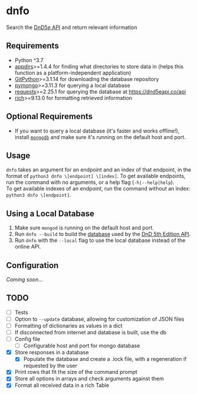 # dnfo

Search the [DnD5e API](https://www.dnd5eapi.co) and return relevant information

## Requirements

- Python ^3.7
- [appdirs](https://github.com/ActiveState/appdirs)>=1.4.4 for finding
what directories to store data in (helps this function as a
platform-independent application)
- [GitPython](https://github.com/gitpython-developers/GitPython)>=3.1.14 for
downloading the database repository
- [pymongo](https://github.com/mongodb/mongo-python-driver)>=3.11.3 for querying
a local database
- [requests](https://github.com/psf/requests)>=2.25.1 for querying the database
at <https://dnd5eapi.co/api>
- [rich](https://github.com/willmcgugan/rich)>=9.13.0 for formatting retrieved information

## Optional Requirements

- If you want to query a local database (it's faster and works offline!),
install [`mongodb`](https://docs.mongodb.com/manual/installation/)
and make sure it's running on the default host and port.

## Usage

`dnfo` takes an argument for an endpoint and an index of that endpoint, in the
format of `python3 dnfo \[endpoint] \[index]`. To get available
endpoints, run the command with no arguments,
or a help flag \(`-h|--help|help`).  
To get available indexes of an endpoint, run the command without an index:
`python3 dnfo \[endpoint]`.

## Using a Local Database

1. Make sure `mongod` is running on the default host and port.
2. Run `dnfo --build` to build the [database](https://github.com/5e-bits/5e-database)
used by the [DnD 5th Edition API](https://www.dnd5eapi.co/).
3. Run `dnfo` with the `--local` flag to use the local database instead of the
online API.

## Configuration

*Coming soon...*

## TODO

- [ ] Tests
- [ ] Option to `--update` database, allowing for customization of JSON files
- [ ] Formatting of dictionaries as values in a dict
- [ ] If disconnected from internet and database is built, use the db
- [ ] Config file
  - [ ] Configurable host and port for mongo database
- [X] Store responses in a database
  - [X] Populate the database and create a .lock file, with a regeneration
if requested by the user
- [X] Print rows that fit the size of the command prompt
- [X] Store all options in arrays and check arguments against them
- [X] Format all received data in a rich Table
